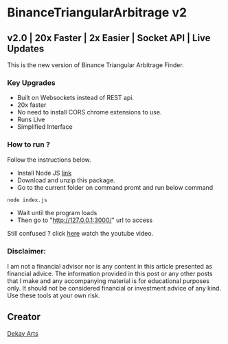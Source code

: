 # BinanceTriangularArbitrage v2

## v2.0 | 20x Faster | 2x Easier | Socket API | Live Updates

This is the new version of Binance Triangular Arbitrage Finder.

### Key Upgrades

- Built on Websockets instead of REST api.
- 20x faster
- No need to install CORS chrome extensions to use.
- Runs Live
- Simplified Interface

### How to run ?

Follow the instructions below.

- Install Node JS [link](https://nodejs.org/en/)
- Download and unzip this package.
- Go to the current folder on command promt and run below command

```bash
node index.js
```

- Wait until the program loads
- Then go to "http://127.0.0.1:3000/" url to access

Still confused ? click [here](https://youtu.be/Rlx8LjHo9Jc) watch the youtube video.

### Disclaimer:

I am not a financial advisor nor is any content in this article presented as financial advice. The information provided in this post or any other posts that I make and any accompanying material is for educational purposes only. It should not be considered financial or investment advice of any kind. Use these tools at your own risk.

## Creator

[Dekay Arts](https://www.youtube.com/channel/UCVbm47TKsSep79NFPpBdzTw)
